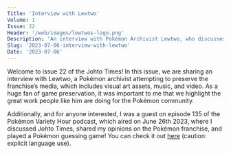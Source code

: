 ```yaml
---
Title: 'Interview with Lewtwo'
Volume: 1
Issue: 22
Header: '/web/images/lewtwos-logo.png'
Description: 'An interview with Pokémon Archivist Lewtwo, who discusses his work in preserving Pokémon media with his community. We also have the latest Pokémon news, and more from our mailbag!'
Slug: '2023-07-06-interview-with-lewtwo'
Date: '2023-07-06'
---
```

Welcome to issue 22 of the Johto Times! In this issue, we are sharing an interview with Lewtwo, a Pokémon archivist attempting to preserve the franchise’s media, which includes visual art assets, music, and video. As a huge fan of game preservation, it was important to me that we highlight the great work people like him are doing for the Pokémon community.

Additionally, and for anyone interested, I was a guest on episode 135 of the Pokémon Variety Hour podcast, which aired on June 26th 2023, where I discussed Johto Times, shared my opinions on the Pokémon franchise, and played a Pokémon guessing game! You can check it out [here](https://open.spotify.com/episode/2AdlOjuHaJxEt5N65Kc6eM?si=s7xV-GrrTA6sZrM2TzInHA&nd=1) (caution: explicit language use).
